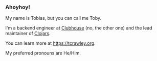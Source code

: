 ### Ahoyhoy!

My name is Tobias, but you can call me Toby.

I'm a backend engineer at [Clubhouse](https://clubhouse.io) (no, the other one) and the lead maintainer of [Clojars](https://clojars.org).

You can learn more at https://tcrawley.org.

My preferred pronouns are He/Him.

